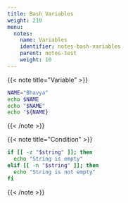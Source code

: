 ```yaml
---
title: Bash Variables
weight: 210
menu:
  notes:
    name: Variables
    identifier: notes-bash-variables
    parent: notes-test
    weight: 10
---
```


<!-- Variable -->
{{< note title="Variable" >}}

```bash
NAME="Bhavya"
echo $NAME
echo "$NAME"
echo "${NAME}
```

{{< /note >}}

<!-- Condition -->
{{< note title="Condition" >}}

```bash
if [[ -z "$string" ]]; then
  echo "String is empty"
elif [[ -n "$string" ]]; then
  echo "String is not empty"
fi
```

{{< /note >}}